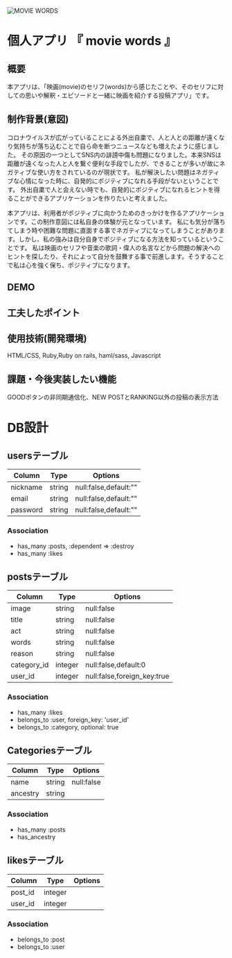 ![MOVIE WORDS](https://i.gyazo.com/13c0c73a1579ff5d098e1f1d80f25e2b.png)
# 個人アプリ  『 movie words 』
## 概要
本アプリは、「映画(movie)のセリフ(words)から感じたことや、そのセリフに対しての思いや解釈・エピソードと一緒に映画を紹介する投稿アプリ」です。


## 制作背景(意図)
コロナウイルスが広がっていることによる外出自粛で、人と人との距離が遠くなり気持ちが落ち込むことで自ら命を断つニュースなども増えたように感じました。
その原因の一つとしてSNS内の誹謗中傷も問題になりました。本来SNSは距離が遠くなった人と人を繋ぐ便利な手段でしたが、できることが多いが故にネガティブな使い方をされているのが現状です。
私が解決したい問題はネガティブな心情になった時に、自発的にポジティブになれる手段がないということです。
外出自粛で人と会えない時でも、自発的にポジティブになれるヒントを得ることができるアプリケーションを作りたいと考えました。

本アプリは、利用者がポジティブに向かうためのきっかけを作るアプリケーションです。この制作意図には私自身の体験が元となっています。
私にも気分が落ちてしまう時や困難な問題に直面する事でネガティブになってしまうことがあります。しかし、私の強みは自分自身でポジティブになる方法を知っているということです。
私は映画のセリフや音楽の歌詞・偉人の名言などから問題の解決へのヒントを探したり、それによって自分を鼓舞する事で前進します。そうすることで私は心を強く保ち、ポジティブになります。




## DEMO



## 工夫したポイント



## 使用技術(開発環境)
HTML/CSS, Ruby,Ruby on rails, haml/sass, Javascript

## 課題・今後実装したい機能
GOODボタンの非同期通信化、NEW POSTとRANKING以外の投稿の表示方法




# DB設計
## usersテーブル
|Column|Type|Options|
|------|----|-------|
|nickname|string|null:false,default:""|
|email|string|null:false,default:""|
|password|string|null:false,default:""|
### Association
- has_many :posts, :dependent => :destroy
- has_many :likes

## postsテーブル
|Column|Type|Options|
|------|----|-------|
|image|string|null:false|
|title|string|null:false|
|act|string|null:false|
|words|string|null:false|
|reason|string|null:false|
|category_id|integer|null:false,default:0|
|user_id|integer|null:false,foreign_key:true|
### Association
- has_many :likes
- belongs_to :user, foreign_key: 'user_id'
- belongs_to :category, optional: true

## Categoriesテーブル
|Column|Type|Options|
|------|----|-------|
|name|string|null:false|
|ancestry|string||
### Association
- has_many :posts
- has_ancestry

## likesテーブル
|Column|Type|Options|
|------|----|-------|
|post_id|integer||
|user_id|integer||
### Association
- belongs_to :post
- belongs_to :user
